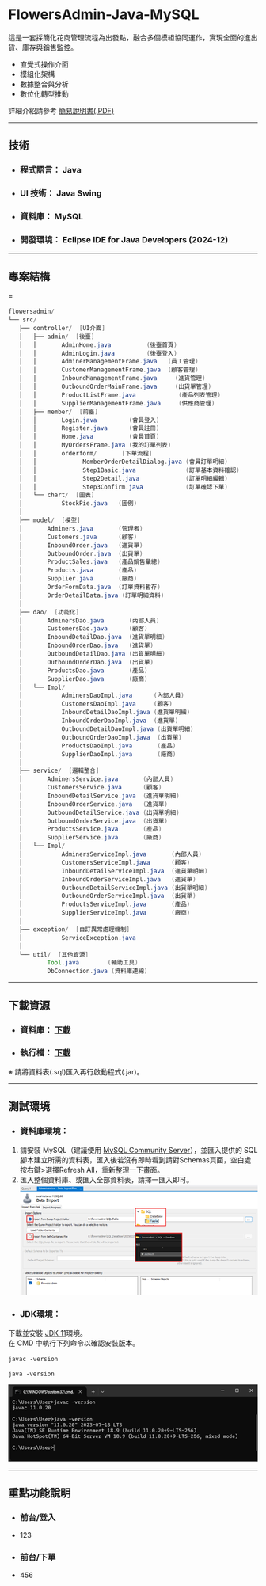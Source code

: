 # FlowersAdmin-Java-MySQL
這是一套採簡化花商管理流程為出發點，融合多個模組協同運作，實現全面的進出貨、庫存與銷售監控。
* 直覺式操作介面
* 模組化架構
* 數據整合與分析
*  數位化轉型推動

  詳細介紹請參考 [簡易說明書(.PDF)](https://github.com/MountainTea/FlowersAdmin-Java-MySQL/blob/main/pptpdf/%E7%B0%A1%E6%98%93%E8%AA%AA%E6%98%8E%E6%9B%B8.pdf "簡易說明書.pdf")


---


## 技術
- ### **程式語言：** Java  
- ### **UI 技術：** Java Swing  
- ### **資料庫：** MySQL
- ### **開發環境：** Eclipse IDE for Java Developers (2024-12)


---
  
  
## 專案結構
=
 ```JAVA
flowersadmin/
└── src/
    ├── controller/  [UI介面]
    │   ├── admin/  [後臺]
    │   │       AdminHome.java          (後臺首頁)
    │   │       AdminLogin.java         (後臺登入)
    │   │       AdminerManagementFrame.java   (員工管理)
    │   │       CustomerManagementFrame.java  (顧客管理)
    │   │       InboundManagementFrame.java     (進貨管理)
    │   │       OutboundOrderMainFrame.java     (出貨單管理)
    │   │       ProductListFrame.java            (產品列表管理)
    │   │       SupplierManagementFrame.java     (供應商管理)
    │   ├── member/  [前臺]
    │   │       Login.java         (會員登入)
    │   │       Register.java      (會員註冊)
    │   │       Home.java          (會員首頁)
    │   │       MyOrdersFrame.java (我的訂單列表)
    │   │       orderform/       [下單流程]
    │   │             MemberOrderDetailDialog.java (會員訂單明細)
    │   │             Step1Basic.java              (訂單基本資料確認)
    │   │             Step2Detail.java             (訂單明細編輯)
    │   │             Step3Confirm.java            (訂單確認下單)
    │   └── chart/  [圖表]
    │           StockPie.java   (圖例)
    │
    ├── model/  [模型]
    │       Adminers.java       (管理者)
    │       Customers.java      (顧客)
    │       InboundOrder.java   (進貨單)
    │       OutboundOrder.java  (出貨單)
    │       ProductSales.java   (產品銷售彙總)
    │       Products.java       (產品)
    │       Supplier.java       (廠商)
    │       OrderFormData.java  (訂單資料暫存)
    │       OrderDetailData.java (訂單明細資料)
    │
    ├── dao/  [功能化]
    │       AdminersDao.java       (內部人員)
    │       CustomersDao.java      (顧客)
    │       InboundDetailDao.java  (進貨單明細)
    │       InboundOrderDao.java   (進貨單)
    │       OutboundDetailDao.java (出貨單明細)
    │       OutboundOrderDao.java  (出貨單)
    │       ProductsDao.java       (產品)
    │       SupplierDao.java       (廠商)
    │   └── Impl/
    │           AdminersDaoImpl.java      (內部人員)
    │           CustomersDaoImpl.java     (顧客)
    │           InboundDetailDaoImpl.java (進貨單明細)
    │           InboundOrderDaoImpl.java  (進貨單)
    │           OutboundDetailDaoImpl.java (出貨單明細)
    │           OutboundOrderDaoImpl.java  (出貨單)
    │           ProductsDaoImpl.java       (產品)
    │           SupplierDaoImpl.java       (廠商)
    │
    ├── service/  [邏輯整合]
    │       AdminersService.java       (內部人員)
    │       CustomersService.java      (顧客)
    │       InboundDetailService.java  (進貨單明細)
    │       InboundOrderService.java   (進貨單)
    │       OutboundDetailService.java (出貨單明細)
    │       OutboundOrderService.java  (出貨單)
    │       ProductsService.java       (產品)
    │       SupplierService.java       (廠商)
    │   └── Impl/
    │           AdminersServiceImpl.java       (內部人員)
    │           CustomersServiceImpl.java      (顧客)
    │           InboundDetailServiceImpl.java  (進貨單明細)
    │           InboundOrderServiceImpl.java   (進貨單)
    │           OutboundDetailServiceImpl.java (出貨單明細)
    │           OutboundOrderServiceImpl.java  (出貨單)
    │           ProductsServiceImpl.java       (產品)
    │           SupplierServiceImpl.java       (廠商)
    │
    ├── exception/  [自訂異常處理機制]
    │           ServiceException.java
    │
    └── util/  [其他資源]
            Tool.java        (輔助工具)
            DbConnection.java (資料庫連線)

   ```
  
---


## 下載資源

- ### **資料庫：** [下載](https://github.com/MountainTea/FlowersAdmin-Java-MySQL/tree/main/sql "MySQL資料表下載")
- ### **執行檔：** [下載](https://github.com/MountainTea/FlowersAdmin-Java-MySQL/tree/main/jar "(.jar)下載")
 ※ 請將資料表(.sql)匯入再行啟動程式(.jar)。


---


 ## 測試環境

- ### **資料庫環境：**  
1. 請安裝 MySQL（建議使用 [MySQL Community Server](https://dev.mysql.com/downloads/mysql/ "資料庫程式下載")），並匯入提供的 SQL 腳本建立所需的資料表，匯入後若沒有即時看到請對Schemas頁面，空白處按右鍵>選擇Refresh All，重新整理一下畫面。  
2. 匯入整個資料庫、或匯入全部資料表，請擇一匯入即可。
  ![資料庫匯入說明圖例](https://github.com/MountainTea/FlowersAdmin-Java-MySQL/blob/main/img/%E8%B3%87%E6%96%99%E5%BA%AB%E5%8C%AF%E5%85%A5%E8%AA%AA%E6%98%8E%E5%9C%96.png "Import DatabaseTable")</a>
  
- ### **JDK環境：**  
下載並安裝 [JDK 11](https://www.oracle.com/java/technologies/downloads/#java11?er=221886 "JDK程式下載")環境。  
在 CMD 中執行下列命令以確認安裝版本。
```plaintext
javac -version
```
```plaintext
java -version
```
![測試java環境圖例](https://github.com/MountainTea/FlowersAdmin-Java-MySQL/blob/main/img/JavaVersionTest.png "Java Version Test")</a>
  
---


 ## 重點功能說明  
   
- ### 前台/登入
- 123
- ### 前台/下單
- 456
